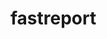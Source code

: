 # fastreport

<!-- Projeto em Desenvolvimento 

O objetivo é gerar relatórios de forma rápida e com uma estrutura padronizada.
Já é um aplicativo funcional e roda no navegador da máquina do usuário. Já é possível gerar relatórios bem consistentes.

O que precisa melhorar, no mínimo:
- Aplicar OO para alguns elementos, principalmente um objeto 'Laudo'
- Persistencia de dados (Máquina local por enquanto? nodo js + sqlite?)
- DB - login de usuário, tabelas relacionais à definir
- Client/Server - Hospedagem
- App para mobile
- Melhoria no editor de imagem
- CSS descente
- Paginação no rodapé do relatório impresso
- Desenvolver submódulo de locais - imóveis, vias públicas pelo menos
- Desenvolver submódulo de veículos - vistoria e danos pelo menos
- Desenvovler submódulo de cadávers
- * Aplicar execessões e eliminar gambiarras
-->
 
